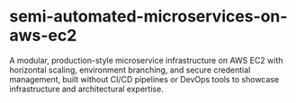 # semi-automated-microservices-on-aws-ec2
A modular, production-style microservice infrastructure on AWS EC2 with horizontal scaling, environment branching, and secure credential management, built without CI/CD pipelines or DevOps tools to showcase infrastructure and architectural expertise.
